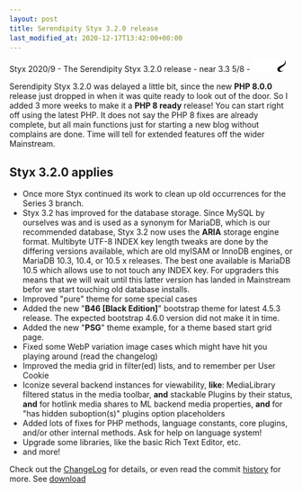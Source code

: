 ```yaml
---
layout: post
title: Serendipity Styx 3.2.0 release
last_modified_at: 2020-12-17T13:42:00+00:00
---
```


Styx 2020/9 - The Serendipity Styx 3.2.0 release - near 3.3 5/8 - <img class="php8" src="/i/b/logo_php8.svg" alt="php8" width="60" height="22">

Serendipity Styx 3.2.0 was delayed a little bit, since the new **PHP 8.0.0** release just dropped in when it was quite ready to look out of the door. 
So I added 3 more weeks to make it a **PHP 8 ready** release!
You can start right off using the latest PHP. It does not say the PHP 8 fixes are already complete, but all main functions just for starting a new blog without complains are done. Time will tell for extended features off the wider Mainstream.

## Styx 3.2.0 applies

  - Once more Styx continued its work to clean up old occurrences for the Series 3 branch.
  - Styx 3.2 has improved for the database storage. Since MySQL by ourselves was and is used as a synonym for MariaDB, which is our recommended database, Styx 3.2 now uses the **ARIA** storage engine format. Multibyte UTF-8 INDEX key length tweaks are done by the differing versions available, which are old myISAM or InnoDB engines, or MariaDB 10.3, 10.4, or 10.5 x releases. The best one available is MariaDB 10.5 which allows use to not touch any INDEX key. For upgraders this means that we will wait until this latter version has landed in Mainstream befor we start touching old database installs.
  - Improved "pure" theme for some special cases
  - Added the new "**B46 [Black Edition]**" bootstrap theme for latest 4.5.3 release. The expected bootstrap 4.6.0 version did not make it in time.
  - Added the new "**PSG**" theme example, for a theme based start grid page.
  - Fixed some WebP variation image cases which might have hit you playing around (read the changelog)
  - Improved the media grid in filter(ed) lists, and to remember per User Cookie
  - Iconize several backend instances for viewability, **like**: MediaLibrary filtered status in the media toolbar, **and** stackable Plugins by their status, **and** for hotlink media shares to ML backend media properties, **and** for "has hidden suboption(s)" plugins option placeholders
  - Added lots of fixes for PHP methods, language constants, core plugins, and/or other internal methods. Ask for help on language system!
  - Upgrade some libraries, like the basic Rich Text Editor, etc.
  - and more!

Check out the [ChangeLog](https://github.com/ophian/styx/blob/3.2.0/docs/NEWS) for details, or even read the commit [history](https://github.com/ophian/styx/commits/3.2.0) for more. See [download](https://github.com/ophian/styx/releases/tag/3.2.0)
